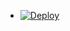 - [![Deploy](https://www.herokucdn.com/deploy/button.svg)](https://heroku.com/deploy?template=https://heroku.com/deploy?template=https://github.com/Krakinz/Mee6.git/tree/dev) 